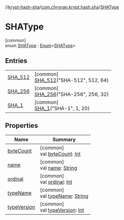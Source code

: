 //[krypt-hash-sha](../../../index.md)/[com.chrynan.krypt.hash.sha](../index.md)/[SHAType](index.md)

# SHAType

[common]\
enum [SHAType](index.md) : [Enum](https://kotlinlang.org/api/latest/jvm/stdlib/kotlin/-enum/index.html)&lt;[SHAType](index.md)&gt;

## Entries

| | |
|---|---|
| [SHA_512](-s-h-a_512/index.md) | [common]<br>[SHA_512](-s-h-a_512/index.md)("SHA-512", 512, 64) |
| [SHA_256](-s-h-a_256/index.md) | [common]<br>[SHA_256](-s-h-a_256/index.md)("SHA-256", 256, 32) |
| [SHA_1](-s-h-a_1/index.md) | [common]<br>[SHA_1](-s-h-a_1/index.md)("SHA-1", 1, 20) |

## Properties

| Name | Summary |
|---|---|
| [byteCount](byte-count.md) | [common]<br>val [byteCount](byte-count.md): [Int](https://kotlinlang.org/api/latest/jvm/stdlib/kotlin/-int/index.html) |
| [name](-s-h-a_1/index.md#-372974862%2FProperties%2F-1775027490) | [common]<br>val [name](-s-h-a_1/index.md#-372974862%2FProperties%2F-1775027490): [String](https://kotlinlang.org/api/latest/jvm/stdlib/kotlin/-string/index.html) |
| [ordinal](-s-h-a_1/index.md#-739389684%2FProperties%2F-1775027490) | [common]<br>val [ordinal](-s-h-a_1/index.md#-739389684%2FProperties%2F-1775027490): [Int](https://kotlinlang.org/api/latest/jvm/stdlib/kotlin/-int/index.html) |
| [typeName](type-name.md) | [common]<br>val [typeName](type-name.md): [String](https://kotlinlang.org/api/latest/jvm/stdlib/kotlin/-string/index.html) |
| [typeVersion](type-version.md) | [common]<br>val [typeVersion](type-version.md): [Int](https://kotlinlang.org/api/latest/jvm/stdlib/kotlin/-int/index.html) |
